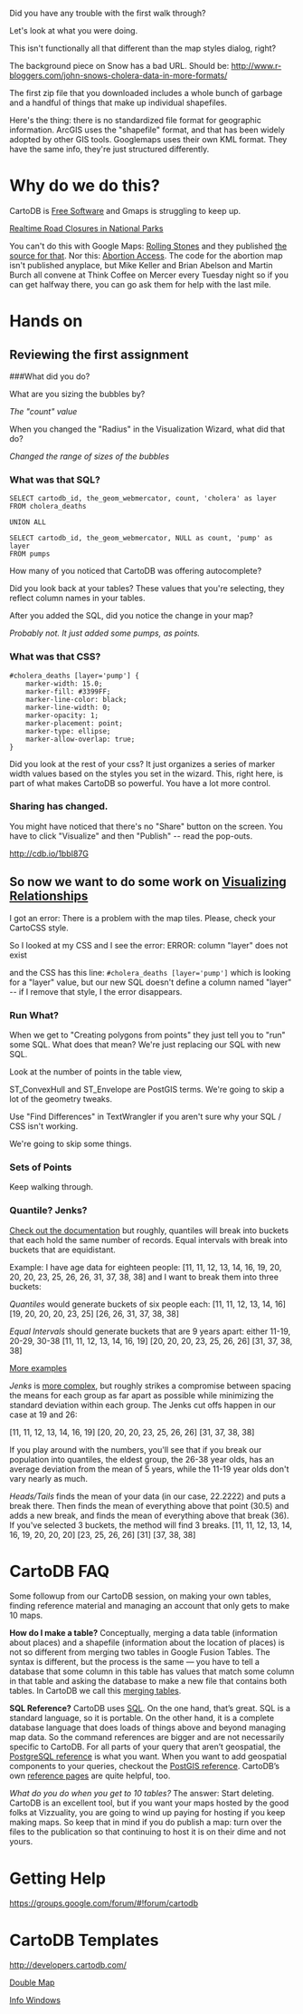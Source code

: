 Did you have any trouble with the first walk through?

Let's look at what you were doing. 

This isn't functionally all that different than the map styles dialog, right?

The background piece on Snow has a bad URL. Should be:
http://www.r-bloggers.com/john-snows-cholera-data-in-more-formats/

The first zip file that you downloaded includes a whole bunch of garbage and a handful of things that make up individual shapefiles.

Here's the thing: there is no standardized file format for geographic information. ArcGIS uses the "shapefile" format, and that has been widely adopted by other GIS tools. Googlemaps uses their own KML format. They have the same info, they're just structured differently. 

# Why do we do this?

CartoDB is [Free Software](https://github.com/CartoDB/cartodb) and Gmaps is struggling to keep up. 

[Realtime Road Closures in National Parks](http://maps.nps.gov/blri/road-closures/)

You can't do this with Google Maps: [Rolling Stones](http://vizzuality.github.io/rollingstonesmap)  and they published [the source for that](http://vizzuality.github.io/rollingstonesmap/).  Nor this: [Abortion Access](http://www.thedailybeast.com/articles/2013/01/22/roe-v-wade-turns-40.html). The code for the abortion map isn't published anyplace, but Mike Keller and Brian Abelson and Martin Burch all convene at Think Coffee on Mercer every Tuesday night so if you can get halfway there, you can go ask them for help with the last mile. 

# Hands on

## Reviewing the first assignment

###What did you do?

What are you sizing the bubbles by?

*The "count" value*

When you changed the "Radius" in the Visualization Wizard, what did that do?   

*Changed the range of sizes of the bubbles*



### What was that SQL?

	SELECT cartodb_id, the_geom_webmercator, count, 'cholera' as layer
	FROM cholera_deaths

	UNION ALL

	SELECT cartodb_id, the_geom_webmercator, NULL as count, 'pump' as layer
	FROM pumps
	
How many of you noticed that CartoDB was offering autocomplete?

Did you look back at your tables? These values that you're selecting, they reflect column names in your tables. 

After you added the SQL, did you notice the change in your map? 

*Probably not. It just added some pumps, as points.*

### What was that CSS?

	#cholera_deaths [layer='pump'] {
		marker-width: 15.0;
		marker-fill: #3399FF;
		marker-line-color: black;
		marker-line-width: 0;
		marker-opacity: 1;
		marker-placement: point;
		marker-type: ellipse;
		marker-allow-overlap: true;
	}
	
Did you look at the rest of your css? It just organizes a series of marker width values based on the styles you set in the wizard. This, right here, is part of what makes CartoDB so powerful. You have a lot more control. 


### Sharing has changed.

You might have noticed that there's no "Share" button on the screen. You have to click "Visualize" and then "Publish" -- read the pop-outs. 

http://cdb.io/1bbI87G

## So now we want to do some work on [Visualizing Relationships](http://developers.cartodb.com/tutorials/visualizing_relationships.html)

I got an error:	
	There is a problem with the map tiles. Please, check your CartoCSS style.
	
So I looked at my CSS and I see the error:
	ERROR: column "layer" does not exist
	
and the CSS has this line: `#cholera_deaths [layer='pump']` which is looking for a "layer" value, but our new SQL doesn't define a column named "layer" -- if I remove that style, I the error disappears. 

### Run What?

When we get to "Creating polygons from points" they just tell you to "run" some SQL. What does that mean? We're just replacing our SQL with new SQL. 

Look at the number of points in the table view,

ST\_ConvexHull and ST\_Envelope are  PostGIS terms. We're going to skip a lot of the geometry tweaks. 

Use "Find Differences" in TextWrangler if you aren't sure why your SQL / CSS isn't working. 

We're going to skip some things. 

### Sets of Points

Keep walking through.

### Quantile? Jenks?
[Check out the documentation](http://developers.cartodb.com/documentation/using-cartodb.html5)  but roughly, quantiles will break into buckets that each hold the same number of records. Equal intervals with break into buckets that are equidistant.

Example:  I have age data for eighteen people: [11, 11, 12, 13, 14, 16, 19, 20, 20, 20, 23, 25, 26, 26, 31, 37, 38, 38] and I want to break them into three buckets:  

*Quantiles* would generate buckets of six people each: 
[11, 11, 12, 13, 14, 16] [19, 20, 20, 20, 23, 25] [26, 26, 31, 37, 38, 38]

*Equal Intervals* should generate buckets that are 9 years apart: either 11-19, 20-29, 30-38 
 [11, 11, 12, 13, 14, 16, 19] [20, 20, 20, 23, 25, 26, 26] [31, 37, 38, 38]

[More examples](http://www.ncgia.ucsb.edu/cctp/units/unit47/html/comp_class.html)

*Jenks* is [more complex](http://en.wikipedia.org/wiki/Jenks_natural_breaks_optimization), but roughly strikes a compromise between spacing the means for each group as far apart as possible while minimizing the standard deviation within each group. The Jenks cut offs happen in our case at 19 and 26:

[11, 11, 12, 13, 14, 16, 19] [20, 20, 20, 23, 25, 26, 26] [31, 37, 38, 38]

If you play around with the numbers, you'll see that if you break our population into quantiles, the eldest group, the 26-38 year olds, has an average deviation from the mean of 5 years, while the 11-19 year olds don't vary nearly as much. 

*Heads/Tails* finds the mean of your data (in our case, 22.2222) and puts a break there. Then finds the mean of everything above that point (30.5) and adds a new break, and finds the mean of everything above that break (36). If you've selected 3 buckets, the method will find 3 breaks. 
[11, 11, 12, 13, 14, 16, 19, 20, 20, 20] [23, 25, 26, 26] [31] [37, 38, 38]



# CartoDB FAQ

Some followup from our CartoDB session, on making your own tables, finding reference material and managing an account that only gets to make 10 maps.

**How do I make a table?** Conceptually, merging a data table (information about places) and a shapefile (information about the location of places) is not so different from merging two tables in Google Fusion Tables. The syntax is different, but the process is the same — you have to tell a database that some column in this table has values that match some column in that table and asking the database to make a new file that contains both tables. In CartoDB we call this [merging  tables](http://developers.cartodb.com/documentation/using-cartodb.html#sec-6).

**SQL Reference?** CartoDB uses [SQL](http://en.wikipedia.org/wiki/SQL). On the one hand, that’s great. SQL is a standard language, so it is portable. On the other hand, it is a complete database language that does loads of things above and beyond managing map data. So the command references are bigger and are not necessarily specific to CartoDB. For all parts of your query that aren’t geospatial, the [PostgreSQL reference](http://www.postgresql.org/docs/9.1/static/) is what you want. When you want to add geospatial components to your queries, checkout the [PostGIS reference](http://postgis.net/docs/manual-1.4/). CartoDB’s own [reference pages](http://developers.cartodb.com/documentation/using-cartodb.html) are quite helpful, too.

*What do you do when you get to 10 tables?* The answer: Start deleting. CartoDB is an excellent tool, but if you want your maps hosted by the good folks at Vizzuality, you are going to wind up paying for hosting if you keep making maps. So keep that in mind if you do publish a map: turn over the files to the publication so that continuing to host it is on their dime and not yours.

# Getting Help

https://groups.google.com/forum/#!forum/cartodb

# CartoDB Templates


http://developers.cartodb.com/

[Double Map](http://cartodb.github.com/cartodb-publishing-templates/doublemap/)

[Info Windows](https://github.com/amandabee/cunyjdata/tree/master/mapping/cartodb)

